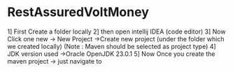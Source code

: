 # RestAssuredVoltMoney
1]  First Create a folder locally
2]  then open intellij IDEA (code editor) 
3]  Now Click one new -> New Project ->Create new project (under the folder which we created locally) (Note : Maven should be selected as project type)
4] JDK version used ->Oracle OpenJDK 23.0.1
5] Now Once you create the maven project -> just navigate to

